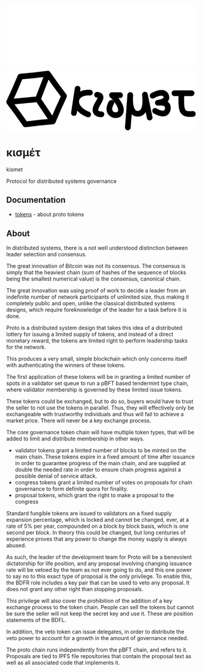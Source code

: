 ![logo](doc/logolight.svg)

![logo](doc/logodark.svg)

# κισμέτ

kismet

Protocol for distributed systems governance

## Documentation

- [tokens](doc/tokens.md) - about proto tokens

## About

In distributed systems, there is a not well understood distinction between leader selection and consensus. 

The great innovation of Bitcoin was not its consensus. The consensus is simply that the heaviest chain (sum of hashes of the sequence of blocks being the smallest numerical value) is the consensus, canonical chain. 

The great innovation was using proof of work to decide a leader from an indefinite number of network participants of unlimited size, thus making it completely public and open, unlike the classical distributed systems designs, which require foreknowledge of the leader for a task before it is done.

Proto is a distributed system design that takes this idea of a distributed lottery for issuing a limited supply of tokens, and instead of a direct monetary reward, the tokens are limited right to perform leadership tasks for the network.

This produces a very small, simple blockchain which only concerns itself with authenticating the winners of these tokens.

The first application of these tokens will be in granting a limited number of spots in a validator set queue to run a pBFT based tendermint type chain, where validator membership is governed by these limited issue tokens. 

These tokens could be exchanged, but to do so, buyers would have to trust the seller to not use the tokens in parallel. Thus, they will effectively only be exchangeable with trustworthy individuals and thus will fail to achieve a market price. There will never be a key exchange process.

The core governance token chain will have multiple token types, that will be added to limit and distribute membership in other ways. 

- validator tokens grant a limited number of blocks to be minted on the main chain. These tokens expire in a fixed amount of time after issuance in order to guarantee progress of the main chain, and are supplied at double the needed rate in order to ensure chain progress against a possible denial of service attack.
- congress tokens grant a limited number of votes on proposals for chain governance to form definite quora for finality.
- proposal tokens, which grant the right to make a proposal to the congress

Standard fungible tokens are issued to validators on a fixed supply expansion percentage, which is locked and cannot be changed, ever, at a rate of 5% per year, compounded on a block by block basis, which is one second per block. In theory this could be changed, but long centuries of experience proves that any power to change the money supply is always abused. 

As such, the leader of the development team for Proto will be a benevolent dictatorship for life position, and any proposal involving changing issuance rate will be vetoed by the team as not ever going to do, and this one power to say no to this exact type of proposal is the only privilege. To enable this, the BDFR role includes a key pair that can be used to veto any proposal. It does not grant any other right than stopping proposals.

This privilege will also cover the prohibition of the addition of a key exchange process to the token chain. People can sell the tokens but cannot be sure the seller will not keep the secret key and use it. These are position statements of the BDFL. 

In addition, the veto token can issue delegates, in order to distribute the veto power to account for a growth in the amount of governance needed.

The proto chain runs independently from the pBFT chain, and refers to it. Proposals are tied to IPFS file repositories that contain the proposal text as well as all associated code that implements it.

